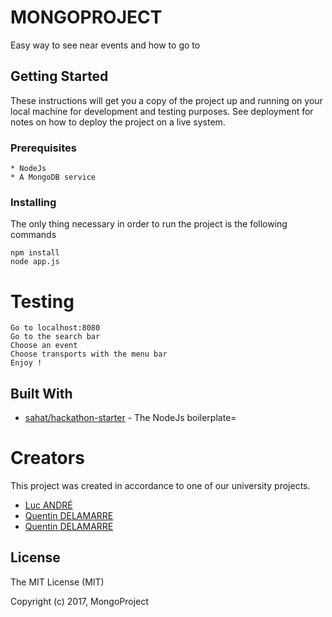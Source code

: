 # MONGOPROJECT
Easy way to see near events and how to go to

## Getting Started

These instructions will get you a copy of the project up and running on your local machine for development and testing purposes. See deployment for notes on how to deploy the project on a live system.

### Prerequisites
```
* NodeJs
* A MongoDB service 
```

### Installing

The only thing necessary in order to run the project is the following commands

```
npm install 
node app.js
```


# Testing

```
Go to localhost:8080
Go to the search bar
Choose an event
Choose transports with the menu bar
Enjoy !
```

## Built With

* [sahat/hackathon-starter](https://github.com/sahat/hackathon-starter) - The NodeJs boilerplate=

# Creators

This project was created in accordance to one of our university projects.
* [Luc ANDRÉ](https://github.com/lucandreiut)
* [Quentin DELAMARRE](https://github.com/windos757)
* [Quentin DELAMARRE](https://github.com/windos757)

License
-------

The MIT License (MIT)

Copyright (c) 2017, MongoProject

